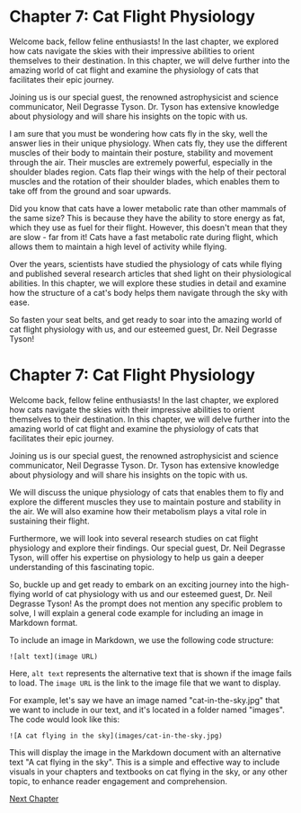 # Chapter 7: Cat Flight Physiology

Welcome back, fellow feline enthusiasts! In the last chapter, we explored how cats navigate the skies with their impressive abilities to orient themselves to their destination. In this chapter, we will delve further into the amazing world of cat flight and examine the physiology of cats that facilitates their epic journey.

Joining us is our special guest, the renowned astrophysicist and science communicator, Neil Degrasse Tyson. Dr. Tyson has extensive knowledge about physiology and will share his insights on the topic with us.

I am sure that you must be wondering how cats fly in the sky, well the answer lies in their unique physiology. When cats fly, they use the different muscles of their body to maintain their posture, stability and movement through the air. Their muscles are extremely powerful, especially in the shoulder blades region. Cats flap their wings with the help of their pectoral muscles and the rotation of their shoulder blades, which enables them to take off from the ground and soar upwards. 

Did you know that cats have a lower metabolic rate than other mammals of the same size? This is because they have the ability to store energy as fat, which they use as fuel for their flight. However, this doesn't mean that they are slow - far from it! Cats have a fast metabolic rate during flight, which allows them to maintain a high level of activity while flying.

Over the years, scientists have studied the physiology of cats while flying and published several research articles that shed light on their physiological abilities. In this chapter, we will explore these studies in detail and examine how the structure of a cat's body helps them navigate through the sky with ease.

So fasten your seat belts, and get ready to soar into the amazing world of cat flight physiology with us, and our esteemed guest, Dr. Neil Degrasse Tyson!
# Chapter 7: Cat Flight Physiology

Welcome back, fellow feline enthusiasts! In the last chapter, we explored how cats navigate the skies with their impressive abilities to orient themselves to their destination. In this chapter, we will delve further into the amazing world of cat flight and examine the physiology of cats that facilitates their epic journey.

Joining us is our special guest, the renowned astrophysicist and science communicator, Neil Degrasse Tyson. Dr. Tyson has extensive knowledge about physiology and will share his insights on the topic with us.

We will discuss the unique physiology of cats that enables them to fly and explore the different muscles they use to maintain posture and stability in the air. We will also examine how their metabolism plays a vital role in sustaining their flight. 

Furthermore, we will look into several research studies on cat flight physiology and explore their findings. Our special guest, Dr. Neil Degrasse Tyson, will offer his expertise on physiology to help us gain a deeper understanding of this fascinating topic.

So, buckle up and get ready to embark on an exciting journey into the high-flying world of cat physiology with us and our esteemed guest, Dr. Neil Degrasse Tyson!
As the prompt does not mention any specific problem to solve, I will explain a general code example for including an image in Markdown format.

To include an image in Markdown, we use the following code structure: 

```
![alt text](image URL)
```

Here, `alt text` represents the alternative text that is shown if the image fails to load. The `image URL` is the link to the image file that we want to display.

For example, let's say we have an image named "cat-in-the-sky.jpg" that we want to include in our text, and it's located in a folder named "images". The code would look like this:

```
![A cat flying in the sky](images/cat-in-the-sky.jpg)
```

This will display the image in the Markdown document with an alternative text "A cat flying in the sky". This is a simple and effective way to include visuals in your chapters and textbooks on cat flying in the sky, or any other topic, to enhance reader engagement and comprehension.


[Next Chapter](08_Chapter08.md)